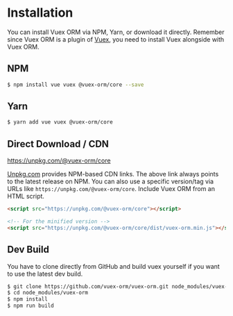 # Installation

You can install Vuex ORM via NPM, Yarn, or download it directly. Remember since Vuex ORM is a plugin of [Vuex](https://vuex.vuejs.org), you need to install Vuex alongside with Vuex ORM.

## NPM

```sh
$ npm install vue vuex @vuex-orm/core --save
```

## Yarn

```sh
$ yarn add vue vuex @vuex-orm/core
```

## Direct Download / CDN

https://unpkg.com/@vuex-orm/core

[Unpkg.com](https://unpkg.com) provides NPM-based CDN links. The above link always points to the latest release on NPM. You can also use a specific version/tag via URLs like `https://unpkg.com/@vuex-orm/core`.
Include Vuex ORM from an HTML script.

```html
<script src="https://unpkg.com/@vuex-orm/core"></script>

<!-- For the minified version -->
<script src="https://unpkg.com/@vuex-orm/core/dist/vuex-orm.min.js"></script>
```

## Dev Build

You have to clone directly from GitHub and build vuex yourself if you want to use the latest dev build.

```sh
$ git clone https://github.com/vuex-orm/vuex-orm.git node_modules/vuex-orm
$ cd node_modules/vuex-orm
$ npm install
$ npm run build
```
